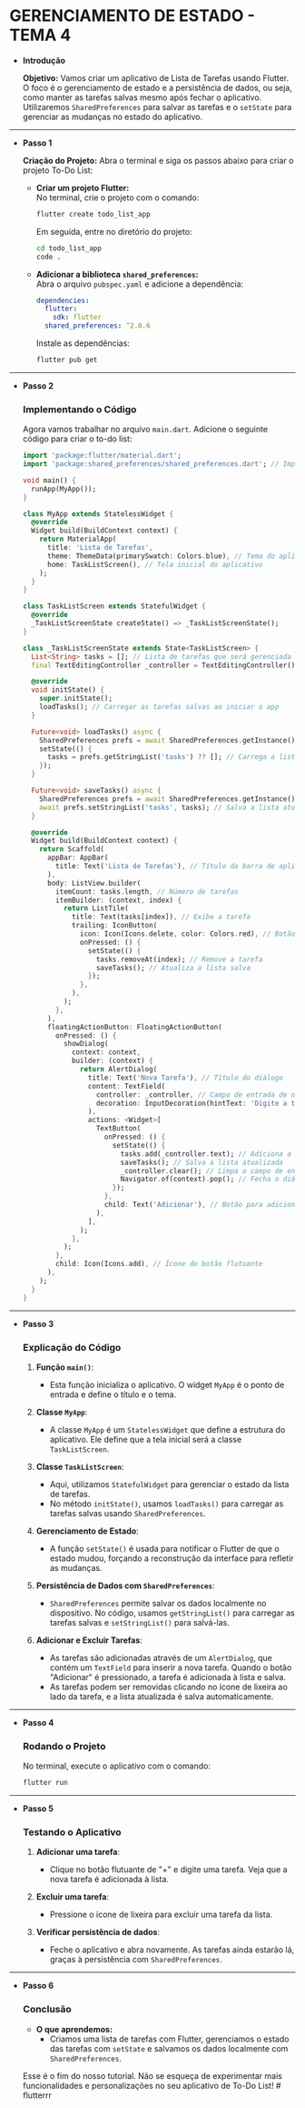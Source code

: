 # **GERENCIAMENTO DE ESTADO - TEMA 4**

- **Introdução**

    **Objetivo:** Vamos criar um aplicativo de Lista de Tarefas usando Flutter. O foco é o gerenciamento de estado e a persistência de dados, ou seja, como manter as tarefas salvas mesmo após fechar o aplicativo. Utilizaremos `SharedPreferences` para salvar as tarefas e o `setState` para gerenciar as mudanças no estado do aplicativo.

---

- **Passo 1**

    **Criação do Projeto:** Abra o terminal e siga os passos abaixo para criar o projeto To-Do List:

    - **Criar um projeto Flutter:**  
      No terminal, crie o projeto com o comando:
        
        ```bash
        flutter create todo_list_app
        ```
        
      Em seguida, entre no diretório do projeto:
        
        ```bash
        cd todo_list_app
        code .
        ```

    - **Adicionar a biblioteca `shared_preferences`:**  
      Abra o arquivo `pubspec.yaml` e adicione a dependência:
        
        ```yaml
        dependencies:
          flutter:
            sdk: flutter
          shared_preferences: ^2.0.6
        ```
        
      Instale as dependências:

        ```bash
        flutter pub get
        ```

---

- **Passo 2**

    ### **Implementando o Código**

    Agora vamos trabalhar no arquivo `main.dart`. Adicione o seguinte código para criar o to-do list:

    ```dart
    import 'package:flutter/material.dart';
    import 'package:shared_preferences/shared_preferences.dart'; // Importação da biblioteca para persistência de dados

    void main() {
      runApp(MyApp());
    }

    class MyApp extends StatelessWidget {
      @override
      Widget build(BuildContext context) {
        return MaterialApp(
          title: 'Lista de Tarefas',
          theme: ThemeData(primarySwatch: Colors.blue), // Tema do aplicativo
          home: TaskListScreen(), // Tela inicial do aplicativo
        );
      }
    }

    class TaskListScreen extends StatefulWidget {
      @override
      _TaskListScreenState createState() => _TaskListScreenState();
    }

    class _TaskListScreenState extends State<TaskListScreen> {
      List<String> tasks = []; // Lista de tarefas que será gerenciada
      final TextEditingController _controller = TextEditingController(); // Controlador do campo de texto

      @override
      void initState() {
        super.initState();
        loadTasks(); // Carregar as tarefas salvas ao iniciar o app
      }

      Future<void> loadTasks() async {
        SharedPreferences prefs = await SharedPreferences.getInstance();
        setState(() {
          tasks = prefs.getStringList('tasks') ?? []; // Carrega a lista salva ou inicia uma nova lista
        });
      }

      Future<void> saveTasks() async {
        SharedPreferences prefs = await SharedPreferences.getInstance();
        await prefs.setStringList('tasks', tasks); // Salva a lista atualizada de tarefas
      }

      @override
      Widget build(BuildContext context) {
        return Scaffold(
          appBar: AppBar(
            title: Text('Lista de Tarefas'), // Título da barra de aplicativos
          ),
          body: ListView.builder(
            itemCount: tasks.length, // Número de tarefas
            itemBuilder: (context, index) {
              return ListTile(
                title: Text(tasks[index]), // Exibe a tarefa
                trailing: IconButton(
                  icon: Icon(Icons.delete, color: Colors.red), // Botão para excluir a tarefa
                  onPressed: () {
                    setState(() {
                      tasks.removeAt(index); // Remove a tarefa
                      saveTasks(); // Atualiza a lista salva
                    });
                  },
                ),
              );
            },
          ),
          floatingActionButton: FloatingActionButton(
            onPressed: () {
              showDialog(
                context: context,
                builder: (context) {
                  return AlertDialog(
                    title: Text('Nova Tarefa'), // Título do diálogo
                    content: TextField(
                      controller: _controller, // Campo de entrada de nova tarefa
                      decoration: InputDecoration(hintText: 'Digite a tarefa'), // Placeholder no campo de texto
                    ),
                    actions: <Widget>[
                      TextButton(
                        onPressed: () {
                          setState(() {
                            tasks.add(_controller.text); // Adiciona a tarefa à lista
                            saveTasks(); // Salva a lista atualizada
                            _controller.clear(); // Limpa o campo de entrada
                            Navigator.of(context).pop(); // Fecha o diálogo
                          });
                        },
                        child: Text('Adicionar'), // Botão para adicionar a tarefa
                      ),
                    ],
                  );
                },
              );
            },
            child: Icon(Icons.add), // Ícone do botão flutuante
          ),
        );
      }
    }
    ```

---

- **Passo 3**

    ### **Explicação do Código**

    1. **Função `main()`**:
        - Esta função inicializa o aplicativo. O widget `MyApp` é o ponto de entrada e define o título e o tema.
    
    2. **Classe `MyApp`**:
        - A classe `MyApp` é um `StatelessWidget` que define a estrutura do aplicativo. Ele define que a tela inicial será a classe `TaskListScreen`.
    
    3. **Classe `TaskListScreen`**:
        - Aqui, utilizamos `StatefulWidget` para gerenciar o estado da lista de tarefas.
        - No método `initState()`, usamos `loadTasks()` para carregar as tarefas salvas usando `SharedPreferences`.
    
    4. **Gerenciamento de Estado**:
        - A função `setState()` é usada para notificar o Flutter de que o estado mudou, forçando a reconstrução da interface para refletir as mudanças.
    
    5. **Persistência de Dados com `SharedPreferences`**:
        - `SharedPreferences` permite salvar os dados localmente no dispositivo. No código, usamos `getStringList()` para carregar as tarefas salvas e `setStringList()` para salvá-las.
    
    6. **Adicionar e Excluir Tarefas**:
        - As tarefas são adicionadas através de um `AlertDialog`, que contém um `TextField` para inserir a nova tarefa. Quando o botão "Adicionar" é pressionado, a tarefa é adicionada à lista e salva.
        - As tarefas podem ser removidas clicando no ícone de lixeira ao lado da tarefa, e a lista atualizada é salva automaticamente.

---

- **Passo 4**

    ### **Rodando o Projeto**

    No terminal, execute o aplicativo com o comando:

    ```bash
    flutter run
    ```

---

- **Passo 5**

    ### **Testando o Aplicativo**

    1. **Adicionar uma tarefa**:
        - Clique no botão flutuante de "+" e digite uma tarefa. Veja que a nova tarefa é adicionada à lista.
    
    2. **Excluir uma tarefa**:
        - Pressione o ícone de lixeira para excluir uma tarefa da lista.
    
    3. **Verificar persistência de dados**:
        - Feche o aplicativo e abra novamente. As tarefas ainda estarão lá, graças à persistência com `SharedPreferences`.

---

- **Passo 6**

    ### **Conclusão**

    - **O que aprendemos:**
        - Criamos uma lista de tarefas com Flutter, gerenciamos o estado das tarefas com `setState` e salvamos os dados localmente com `SharedPreferences`.

    Esse é o fim do nosso tutorial. Não se esqueça de experimentar mais funcionalidades e personalizações no seu aplicativo de To-Do List!
#   f l u t t e r r r  
 